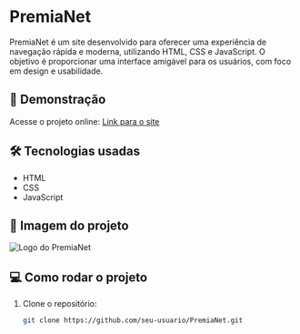 # PremiaNet

PremiaNet é um site desenvolvido para oferecer uma experiência de navegação rápida e moderna, utilizando HTML, CSS e JavaScript. O objetivo é proporcionar uma interface amigável para os usuários, com foco em design e usabilidade.

## 🚀 Demonstração
Acesse o projeto online: [Link para o site](https://seu-usuario.github.io/PremiaNet)

## 🛠️ Tecnologias usadas
- HTML
- CSS
- JavaScript

## 📸 Imagem do projeto
![Logo do PremiaNet](C:\Users\User\Documents\DevClub\Projetos\PremiaNet\img\Logo.png)

## 💻 Como rodar o projeto

1. Clone o repositório:
   ```bash
   git clone https://github.com/seu-usuario/PremiaNet.git
